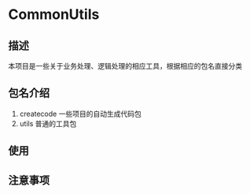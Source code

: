 # CommonUtils
## 描述

本项目是一些关于业务处理、逻辑处理的相应工具，根据相应的包名直接分类

## 包名介绍

1. createcode  一些项目的自动生成代码包
2. utils 普通的工具包

## 使用

## 注意事项

